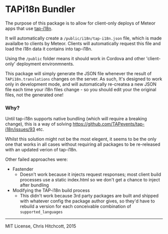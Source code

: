 # TAPi18n Bundler

The purpose of this package is to allow for client-only deploys of Meteor apps that use [tap-i18n](http://github.com/tapevents/tap-i18n).

It will automatically create a `/public/i18n/tap-i18n.json` file, which is made availalbe to clients by Meteor. Clients will automatically request this file and load the i18n data it contains into tap-i18n.

Using the `/public` folder means it should work in Cordova and other 'client-only' deployment environmnents.

This package will simply generate the JSON file whenever the result of `TAPi18n.translations` changes on the server. As such, It's designed to work only in development mode, and will automatically re-createa a new JSON file each time your i18n files change - so you should edit your the original files, not the generated one!

### Why?

Until tap-i18n supports native bundling (which will require a breaking change), this is a way of solving https://github.com/TAPevents/tap-i18n/issues/93 etc.

Whilst this solution might not be the most elegent, it seems to be the only one that works in all cases without requiring all packages to be re-released with an updated verion of tap-i18n.

Other failed approaches were:

* Fastender
  * Doesn't work because it injects request responses; most client build processes use a static index.html so we don't get a chance to inject after bundling
* Modifying the TAP-i18n build process
  * This didn't work because 3rd party packages are built and shipped with whatever config the package author gives, so they'd have to rebuild a version for each conceivable combination of `supported_languages`

---

MIT License, Chris Hitchcott, 2015